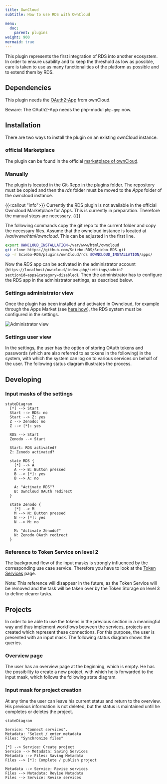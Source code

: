 ```yaml
---
title: OwnCloud
subtitle: How to use RDS with OwnCloud

menu:
  doc:
    parent: plugins
weight: 900
mermaid: true
---
```



This plugin represents the first integration of RDS into another ecosystem. In order to ensure usability and to keep the threshold as low as possible, care is taken to use as many functionalities of the platform as possible and to extend them by RDS.

## Dependencies

This plugin needs the [OAuth2-App](https://marketplace.owncloud.com/apps/oauth2) from ownCloud.

Beware: The OAuth2-App needs the php-modul `php-gmp` now.

## Installation

There are two ways to install the plugin on an existing ownCloud instance.

### official Marketplace

The plugin can be found in the official [marketplace of ownCloud](https://marketplace.owncloud.com/apps/rds).

### Manually

The plugin is located in the [Git-Repo in the plugins folder](https://github.com/Sciebo-RDS/Sciebo-RDS/tree/master/plugins/ownCloud). The repository must be copied and then the *rds* folder must be moved to the *Apps* folder of the owncloud instance.

{{<callout "info">}}
Currently the RDS plugin is not available in the official Owncloud Marketplace for Apps. This is currently in preparation. Therefore the manual steps are necessary.
{{</callout>}}

The following commands copy the git repo to the current folder and copy the necessary files. Assume that the owncloud instance is located at */var/www/html/owncloud*. This can be adjusted in the first line.

```bash
export OWNCLOUD_INSTALLATION=/var/www/html/owncloud
git clone https://github.com/Sciebo-RDS/Sciebo-RDS.git
cp -r Sciebo-RDS/plugins/ownCloud/rds $OWNCLOUD_INSTALLATION/apps/
```

Now the *RDS* app can be activated in the administrator account (`https://localhost/owncloud/index.php/settings/admin?sectionid=apps&category=disabled`). Then the administrator has to configure the RDS app in the administrator settings, as described below.

### Settings administrator view

Once the plugin has been installed and activated in Owncloud, for example through the Apps Market (see [here how](https://doc.owncloud.com/server/admin_manual/installation/apps_management_installation.html)), the RDS system must be configured in the settings.

![Administrator view](/images/oc-plugin-view-admin.png)

### Settings user view

In the settings, the user has the option of storing OAuth tokens and passwords (which are also referred to as tokens in the following) in the system, with which the system can log on to various services on behalf of the user. The following status diagram illustrates the process.

## Developing

### Input masks of the settings

```mermaid
stateDiagram
  [*] --> Start
  Start --> RDS: no
  Start --> Z: yes
  Z --> Zenodo: no
  Z --> [*]: yes

  RDS --> Start
  Zenodo --> Start

  Start: RDS activated?
  Z: Zenodo activated?

  state RDS {
    [*] --> A
    A --> B: Button pressed
    B --> [*]: yes
    B --> A: no

    A: "Activate RDS"?
    B: Owncloud OAuth redirect
  }

  state Zenodo {
    [*] --> M
    M --> N: Button pressed
    N --> [*]: yes
    N --> M: no

    M: "Activate Zenodo?"
    N: Zenodo OAuth redirect
  }
```

### Reference to Token Service on level 2

The background flow of the input masks is strongly influenced by the corresponding use case service. Therefore you have to look at the [Token Services](/doc/impl/use-cases/port-service/#communication-with-the-plugins) page.

Note: This reference will disappear in the future, as the Token Service will be removed and the task will be taken over by the Token Storage on level 3 to define clearer tasks.

## Projects

In order to be able to use the tokens in the previous section in a meaningful way and thus implement workflows between the services, projects are created which represent these connections. For this purpose, the user is presented with an input mask. The following status diagram shows the queries.

### Overview page

The user has an overview page at the beginning, which is empty. He has the possibility to create a new project, with which he is forwarded to the input mask, which follows the following state diagram.

### Input mask for project creation

At any time the user can leave his current status and return to the overview. His previous information is not deleted, but the status is maintained until he completes or deletes the project.

```mermaid
stateDiagram

Service: "Connect services".
Metadata: "Select / enter metadata
Files: "Synchronize files"

[*] --> Service: Create project
Service --> Metadata: Saving Services
Metadata --> Files: Saving Metadata
Files --> [*]: Complete / publish project

Metadata --> Service: Revise services
Files --> Metadata: Revise Metadata
Files --> Service: Revise services

```
